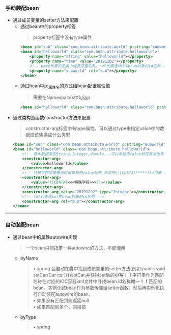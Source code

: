### 手动装配bean
  + 通过成员变量的setter方法来配置
    + 通过bean中的property标签
      > property标签中没有type属性
      ```xml
      <bean id="sub" class="com.bean.attribute.world" p:string="subworld"></bean>
      <bean id="helloworld" class="com.bean.attribute.helloworld">
          <property name="string" value="helloworld"></property>
          <property name="time" value="20191202"></property>
          <!-- name代表的是类中成员变量名称，ref代表该xml中bean对象的id名称 -->
          <property name="subworld" ref="sub"></property>
      </bean>
      ```
    + 通过bean中p:<sub>属性名</sub>的方式给bean配置属性值
      > 需要在Namespaces中勾选p
      ```xml
      <bean id="helloworld" class="com.bean.attribute.helloworld" p:string="helloworld" p:time="20191202"></bean>
      ```
  + 通过类构造函数constructor方法来配置
    > constructor-arg标签中有type属性，可以通过type来指定value中的数据应该转换成什么类型
      ```xml
      <bean id="sub" class="com.bean.attribute.world" p:string="subworld"></bean>
      <bean id="helloworld" class="com.bean.attribute.helloworld">
          <!-- 基本数据类型String,Integer,double...可以单独用value标签表示出来 -->
          <constructor-arg>
              <value>helloworld</value>
          </constructor-arg>
          <!-- 特殊字符需要输出时用单独的value标签,并使用<![CDATA[*****]]>包裹 -->
          <constructor-arg>
              <value><![CDATA[<<<特殊字符>>>]]></value>
          </constructor-arg>
          <constructor-arg value="20191202" type="Integer"></constructor-arg>
          <!-- ref代表该xml中bean对象的id名称 -->
          <constructor-arg ref="sub"></constructor-arg>
      </bean>
      ```
---
### 自动装配bean
  + 通过bean中的属性autowire实现
    > 一个bean只能指定一种autowire的方式，不能混用
    + byName
      > • spring 会自动在类中找到成员变量的setter方法(例如:public void setCar(Car car){})setCar,并获得set后的<b>小写！！</b>字符串作为匹配名称在对应的IOC容器xml文件中寻找bean.id名称<b>唯一！！</b>匹配的bean，实例化该bean作为参数传递给setter函数，然后再实例化执行自动装配autowire的bean。<br>
      > • 如果没有匹配到则返回null<br>
      > • 如果匹配到多个，则报错
    + byType
      > • 
      > spring
